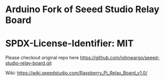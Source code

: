 # Arduino Fork of Seeed Studio Relay Board
# SPDX-License-Identifier: MIT

Please checkout original repo here https://github.com/johnwargo/seeed-studio-relay-board.git

Wiki: https://wiki.seeedstudio.com/Raspberry_Pi_Relay_Board_v1.0/

